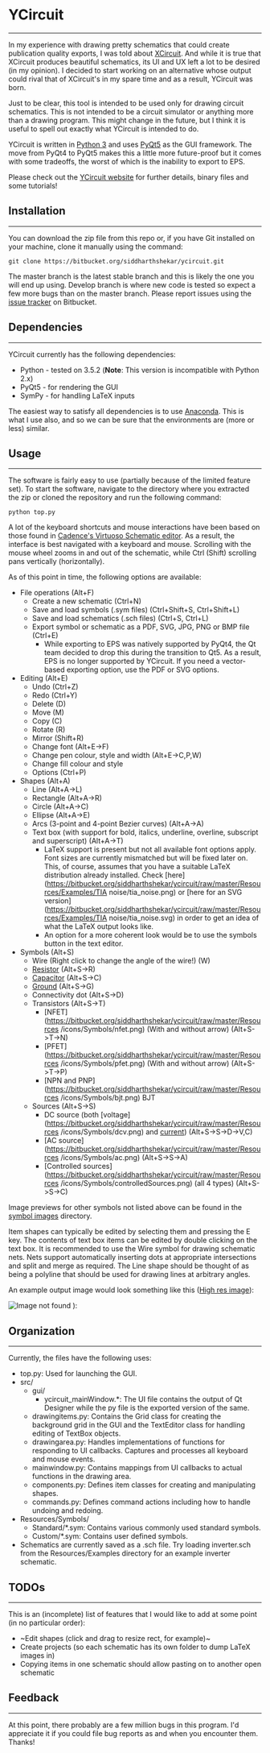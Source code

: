 # YCircuit #
-------------------------------------------------------------------------------

In my experience with drawing pretty schematics that could create publication quality exports, I was told about [XCircuit](www.opencircuitdesign.com/xcircuit/). And while it is true that XCircuit produces beautiful schematics, its UI and UX left a lot to be desired (in my opinion). I decided to start working on an alternative whose output could rival that of XCircuit's in my spare time and as a result, YCircuit was born.

Just to be clear, this tool is intended to be used only for drawing circuit schematics. This is not intended to be a circuit simulator or anything more than a drawing program. This might change in the future, but I think it is useful to spell out exactly what YCircuit is intended to do.

YCircuit is written in [Python 3](https://www.python.org) and uses [PyQt5](https://www.riverbankcomputing.com/software/pyqt/download) as the GUI framework. The move from PyQt4 to PyQt5 makes this a little more future-proof but it comes with some tradeoffs, the worst of which is the inability to export to EPS.

Please check out the [YCircuit website](https://siddharthshekar.bitbucket.io/YCircuit) for further details, binary files and some tutorials!

## Installation ##
-------------------------------------------------------------------------------

You can download the zip file from this repo or, if you have Git installed on your machine, clone it manually using the command:

`git clone https://bitbucket.org/siddharthshekar/ycircuit.git`

The master branch is the latest stable branch and this is likely the one you will end up using. Develop branch is where new code is tested so expect a few more bugs than on the master branch. Please report issues using the [issue tracker](https://bitbucket.org/siddharthshekar/ycircuit/issues?status=new&status=open) on Bitbucket.

## Dependencies ##
-------------------------------------------------------------------------------

YCircuit currently has the following dependencies:

  * Python - tested on 3.5.2 (**Note**: This version is incompatible with Python 2.x)
  * PyQt5 - for rendering the GUI
  * SymPy - for handling LaTeX inputs

The easiest way to satisfy all dependencies is to use [Anaconda](https://www.continuum.io/downloads). This is what I use also, and so we can be sure that the environments are (more or less) similar.

## Usage ##
-------------------------------------------------------------------------------

The software is fairly easy to use (partially because of the limited feature set). To start the software, navigate to the directory where you extracted the zip or cloned the repository and run the following command:

`python top.py`

A lot of the keyboard shortcuts and mouse interactions have been based on those found in [Cadence's Virtuoso Schematic editor](https://www.cadence.com/content/cadence-www/global/en_US/home/tools/custom-ic-analog-rf-design/circuit-design/virtuoso-schematic-editor.html). As a result, the interface is best navigated with a keyboard and mouse. Scrolling with the mouse wheel zooms in and out of the schematic, while Ctrl (Shift) scrolling pans vertically (horizontally).

As of this point in time, the following options are available:

  * File operations (Alt+F)
    * Create a new schematic (Ctrl+N)
    * Save and load symbols (.sym files) (Ctrl+Shift+S, Ctrl+Shift+L)
    * Save and load schematics (.sch files) (Ctrl+S, Ctrl+L)
    * Export symbol or schematic as a PDF, SVG, JPG, PNG or BMP file (Ctrl+E)
        * While exporting to EPS was natively supported by PyQt4, the Qt team decided to drop this during the transition to Qt5. As a result, EPS is no longer supported by YCircuit. If you need a vector-based exporting option, use the PDF or SVG options.
  * Editing (Alt+E)
    * Undo (Ctrl+Z)
    * Redo (Ctrl+Y)
    * Delete (D)
    * Move (M)
    * Copy (C)
    * Rotate (R)
    * Mirror (Shift+R)
    * Change font (Alt+E->F)
    * Change pen colour, style and width (Alt+E->C,P,W)
    * Change fill colour and style
    * Options (Ctrl+P)
  * Shapes (Alt+A)
    * Line (Alt+A->L)
    * Rectangle (Alt+A->R)
    * Circle (Alt+A->C)
    * Ellipse (Alt+A->E)
    * Arcs (3-point and 4-point Bezier curves) (Alt+A->A)
    * Text box (with support for bold, italics, underline, overline, subscript and superscript) (Alt+A->T)
        * LaTeX support is present but not all available font options apply. Font sizes are currently mismatched but will be fixed later on. This, of course, assumes that you have a suitable LaTeX distribution already installed. Check [here](https://bitbucket.org/siddharthshekar/ycircuit/raw/master/Resources/Examples/TIA noise/tia_noise.png) or [here for an SVG version](https://bitbucket.org/siddharthshekar/ycircuit/raw/master/Resources/Examples/TIA noise/tia_noise.svg) in order to get an idea of what the LaTeX output looks like.
        * An option for a more coherent look would be to use the symbols button in the text editor.
  * Symbols (Alt+S)
    * Wire (Right click to change the angle of the wire!) (W)
    * [Resistor](https://bitbucket.org/siddharthshekar/ycircuit/raw/master/Resources/icons/Symbols/resistor.png) (Alt+S->R)
    * [Capacitor](https://bitbucket.org/siddharthshekar/ycircuit/raw/master/Resources/icons/Symbols/capacitor.png) (Alt+S->C)
    * [Ground](https://bitbucket.org/siddharthshekar/ycircuit/raw/master/Resources/icons/Symbols/ground.png) (Alt+S->G)
    * Connectivity dot (Alt+S->D)
    * Transistors (Alt+S->T)
        * [NFET](https://bitbucket.org/siddharthshekar/ycircuit/raw/master/Resources
/icons/Symbols/nfet.png) (With and without arrow) (Alt+S->T->N)
        * [PFET](https://bitbucket.org/siddharthshekar/ycircuit/raw/master/Resources
/icons/Symbols/pfet.png) (With and without arrow) (Alt+S->T->P)
        * [NPN and PNP](https://bitbucket.org/siddharthshekar/ycircuit/raw/master/Resources
/icons/Symbols/bjt.png) BJT
    * Sources (Alt+S->S)
        * DC source (both [voltage](https://bitbucket.org/siddharthshekar/ycircuit/raw/master/Resources
/icons/Symbols/dcv.png) and [current](https://bitbucket.org/siddharthshekar/ycircuit/raw/master/Resources/icons/Symbols/dci.png)) (Alt+S->S->D->V,C)
        * [AC source](https://bitbucket.org/siddharthshekar/ycircuit/raw/master/Resources
/icons/Symbols/ac.png) (Alt+S->S->A)
        * [Controlled sources](https://bitbucket.org/siddharthshekar/ycircuit/raw/master/Resources
/icons/Symbols/controlledSources.png) (all 4 types) (Alt+S->S->C)

Image previews for other symbols not listed above can be found in the [symbol images](https://bitbucket.org/siddharthshekar/ycircuit/raw/master/Resources/icons/Symbols/) directory.

Item shapes can typically be edited by selecting them and pressing the E key. The contents of text box items can be edited by double clicking on the text box. It is recommended to use the Wire symbol for drawing schematic nets. Nets support automatically inserting dots at appropriate intersections and split and merge as required. The Line shape should be thought of as being a polyline that should be used for drawing lines at arbitrary angles.

An example output image would look something like this ([High res image](https://bitbucket.org/siddharthshekar/ycircuit/raw/master/Resources/Examples/Inverter/inverter.png)):

![Image not found ):](https://bitbucket.org/siddharthshekar/ycircuit/raw/master/Resources/Examples/Inverter/inverter_lowRes.png "Such a pretty inverter!")

## Organization ##
-------------------------------------------------------------------------------

Currently, the files have the following uses:

  * top.py: Used for launching the GUI.
  * src/
    * gui/
        * ycircuit_mainWindow.*: The UI file contains the output of Qt Designer while the py file is the exported version of the same.
    * drawingitems.py: Contains the Grid class for creating the background grid in the GUI and the TextEditor class for handling editing of TextBox objects.
    * drawingarea.py: Handles implementations of functions for responding to UI callbacks. Captures and processes all keyboard and mouse events.
    * mainwindow.py: Contains mappings from UI callbacks to actual functions in the drawing area.
    * components.py: Defines item classes for creating and manipulating shapes.
    * commands.py: Defines command actions including how to handle undoing and redoing.
  * Resources/Symbols/
    * Standard/*.sym: Contains various commonly used standard symbols.
    * Custom/*.sym: Contains user defined symbols.
  * Schematics are currently saved as a .sch file. Try loading inverter.sch from the Resources/Examples directory for an example inverter schematic.

## TODOs ##
-------------------------------------------------------------------------------

This is an (incomplete) list of features that I would like to add at some point (in no particular order):

  * ~Edit shapes (click and drag to resize rect, for example)~
  * Create projects (so each schematic has its own folder to dump LaTeX images in)
  * Copying items in one schematic should allow pasting on to another open schematic

## Feedback ##
-------------------------------------------------------------------------------

At this point, there probably are a few million bugs in this program. I'd appreciate it if you could file bug reports as and when you encounter them. Thanks!
